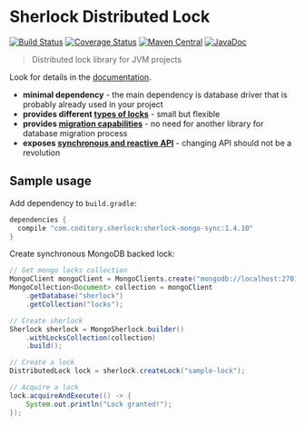 # Sherlock Distributed Lock
[![Build Status](https://travis-ci.com/coditory/sherlock-distributed-lock.svg?branch=master)](https://travis-ci.com/coditory/sherlock-distributed-lock)
[![Coverage Status](https://coveralls.io/repos/github/coditory/sherlock-distributed-lock/badge.svg)](https://coveralls.io/github/coditory/sherlock-distributed-lock)
[![Maven Central](https://maven-badges.herokuapp.com/maven-central/com.coditory.sherlock/sherlock-api-sync/badge.svg)](https://search.maven.org/search?q=com.coditory.sherlock)
[![JavaDoc](http://www.javadoc.io/badge/com.coditory.sherlock/sherlock-api-sync.svg)](http://www.javadoc.io/doc/com.coditory.sherlock/sherlock-api-sync)

> Distributed lock library for JVM projects

Look for details in the [documentation](https://coditory.github.io/sherlock-distributed-lock/).

- **minimal dependency** - the main dependency is database driver that is probably already used in your project
- **provides different [types of locks](https://coditory.github.io/sherlock-distributed-lock/locs)** - small but flexible
- **provides [migration capabilities](https://coditory.github.io/sherlock-distributed-lock/migrator)** - no need for another library for database migration process
- **exposes [synchronous and reactive API](https://coditory.github.io/sherlock-distributed-lock/api)** - changing API should not be a revolution

## Sample usage

Add dependency to `build.gradle`:
```groovy
dependencies {
  compile "com.coditory.sherlock:sherlock-mongo-sync:1.4.10"
}
```

Create synchronous MongoDB backed lock:
```java
// Get mongo locks collection
MongoClient mongoClient = MongoClients.create("mongodb://localhost:27017/sherlock");
MongoCollection<Document> collection = mongoClient
    .getDatabase("sherlock")
    .getCollection("locks");

// Create sherlock
Sherlock sherlock = MongoSherlock.builder()
    .withLocksCollection(collection)
    .build();

// Create a lock
DistributedLock lock = sherlock.createLock("sample-lock");

// Acquire a lock
lock.acquireAndExecute(() -> {
    System.out.println("Lock granted!");
});
```

